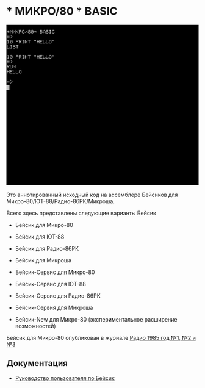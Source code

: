 # * МИКРО/80 * BASIC

![](docs/micro80hello.png)

Это аннотированный исходный код на ассемблере Бейсиков для Микро-80/ЮТ-88/Радио-86РК/Микроша.

Всего здесь представлены следующие варианты Бейсик

- Бейсик для Микро-80
- Бейсик для ЮТ-88
- Бейсик для Радио-86РК
- Бейсик для Микроша
- Бейсик-Сервис для Микро-80
- Бейсик-Сервис для ЮТ-88
- Бейсик-Сервис для Радио-86РК
- Бейсик-Сервия для Микроша

- Бейсик-New для Микро-80 (экспериментальное расширение возможностей)

Бейсик для Микро-80 опубликован в журнале [Радио 1985 год №1, №2 и №3](http://archive.radio.ru/web/1985/01/)

## Документация

- [Руководство пользователя по Бейсик](docs/README.md)
